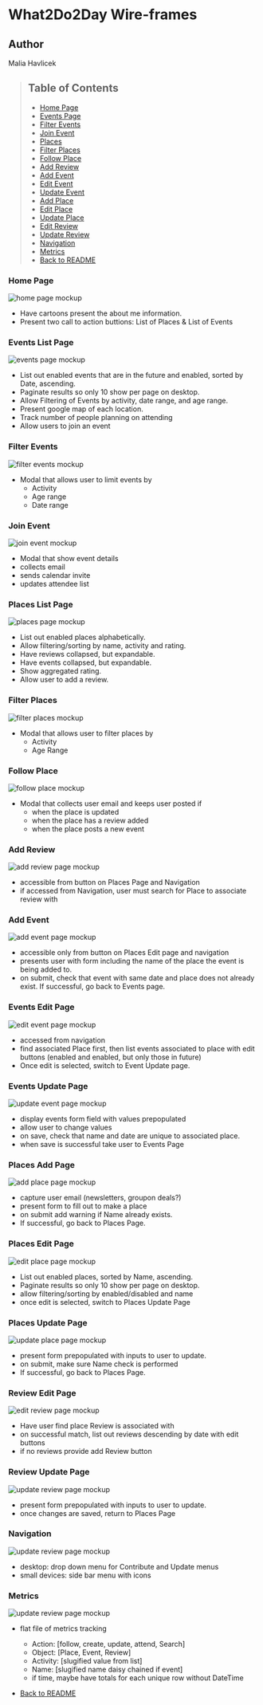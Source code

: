 # What2Do2Day Wire-frames
## Author
Malia Havlicek
>## Table of Contents
> - [Home Page](#home-page)
> - [Events Page](#events-list-page)
> - [Filter Events](#filter-events)
> - [Join Event](#join-event)
> - [Places](#places-list-page)
> - [Filter Places](#filter-places)
> - [Follow Place](#follow-place)
> - [Add Review](#add-review)
> - [Add Event](#add-event)
> - [Edit Event](#events-edit-page)
> - [Update Event](#events-update-page)
> - [Add Place](#places-add-page)
> - [Edit Place](#places-edit-page)
> - [Update Place](#places-update-page)
> - [Edit Review](#review-edit-page)
> - [Update Review](#review-update-page)
> - [Navigation](#navigation)
> - [Metrics](#metrics)
> - [Back to README](https://github.com/maliahavlicek/what2do2day#wireframes)

### Home Page
![home page mockup](images/wireframes/Home.png)

- Have cartoons present the about me information.
- Present two call to action buttions: List of Places & List of Events

### Events List Page 
![events page mockup](images/wireframes/Events.png)

- List out enabled events that are in the future and enabled, sorted by Date, ascending.
- Paginate results so only 10 show per page on desktop. 
- Allow Filtering of Events by activity, date range, and age range.
- Present google map of each location. 
- Track number of people planning on attending
- Allow users to join an event

### Filter Events
![filter events mockup](images/wireframes/Filter%20Events.png)

- Modal that allows user to limit events by
  - Activity
  - Age range
  - Date range

### Join Event
![join event mockup](images/wireframes/Join%20Event.png)

- Modal that show event details
- collects email
- sends calendar invite
- updates attendee list

### Places List Page
![places page mockup](images/wireframes/Places.png)

- List out enabled places alphabetically.
- Allow filtering/sorting by name, activity and rating. 
- Have reviews collapsed, but expandable.
- Have events collapsed, but expandable.
- Show aggregated rating.
- Allow user to add a review.

### Filter Places
![filter places mockup](images/wireframes/Filter%20Places.png)

- Modal that allows user to filter places by
  - Activity
  - Age Range
  
### Follow Place
![follow place mockup](images/wireframes/Follow%20Place.png)

- Modal that collects user email and keeps user posted if
  - when the place is updated
  - when the place has a review added
  - when the place posts a new event

### Add Review
![add review page mockup](images/wireframes/Add%20Review.png)

- accessible from button on Places Page and Navigation
- if accessed from Navigation, user must search for Place to associate review with

### Add Event
![add event page mockup](images/wireframes/Add%20Event.png)

 - accessible only from button on Places Edit page and navigation
 - presents user with form including the name of the place the event is being added to. 
 - on submit, check that event with same date and place does not already exist. If successful, go back to Events page.
 
### Events Edit Page 
![edit event page mockup](images/wireframes/Edit%20Event.png)

- accessed from navigation
- find associated Place first, then list events associated to place with edit buttons (enabled and enabled, but only those in future)
- Once edit is selected, switch to Event Update page. 

### Events Update Page 
![update event page mockup](images/wireframes/Update%20Event.png)

- display events form field with values prepopulated
- allow user to change values
- on save, check that name and date are unique to associated place.
- when save is successful take user to Events Page

### Places Add Page 
![add place page mockup](images/wireframes/Add%20Place.png)
- capture user email (newsletters, groupon deals?)
- present form to fill out to make a place
- on submit add warning if Name already exists. 
- If successful, go back to Places Page.

### Places Edit Page 
![edit place page mockup](images/wireframes/Edit%20Place.png)

- List out enabled places, sorted by Name, ascending.
- Paginate results so only 10 show per page on desktop. 
- allow filtering/sorting by enabled/disabled and name
- once edit is selected, switch to Places Update Page 

### Places Update Page 
![update place page mockup](images/wireframes/Edit%20Place.png)

- present form prepopulated with inputs to user to update.
- on submit, make sure Name check is performed
- If successful, go back to Places Page.

### Review Edit Page 
![edit review page mockup](images/wireframes/Edit%20Review.png)

- Have user find place Review is associated with
- on successful match, list out reviews descending by date with edit buttons
- if no reviews provide add Review button

### Review Update Page 
![update review page mockup](images/wireframes/Update%20Review.png)

- present form prepopulated with inputs to user to update.
- once changes are saved, return to Places Page

### Navigation
![update review page mockup](images/wireframes/Navigation.png)

- desktop: drop down menu for Contribute and Update menus
- small devices: side bar menu with icons

### Metrics
![update review page mockup](images/wireframes/Navigation.png)

- flat file of metrics tracking
  - Action: [follow, create, update, attend, Search]
  - Object: [Place, Event, Review]
  - Activity: [slugified value from list]
  - Name: [slugified name daisy chained if event]
  - if time, maybe have totals for each unique row without DateTime

- [Back to README](https://github.com/maliahavlicek/what2do2day#wireframes)